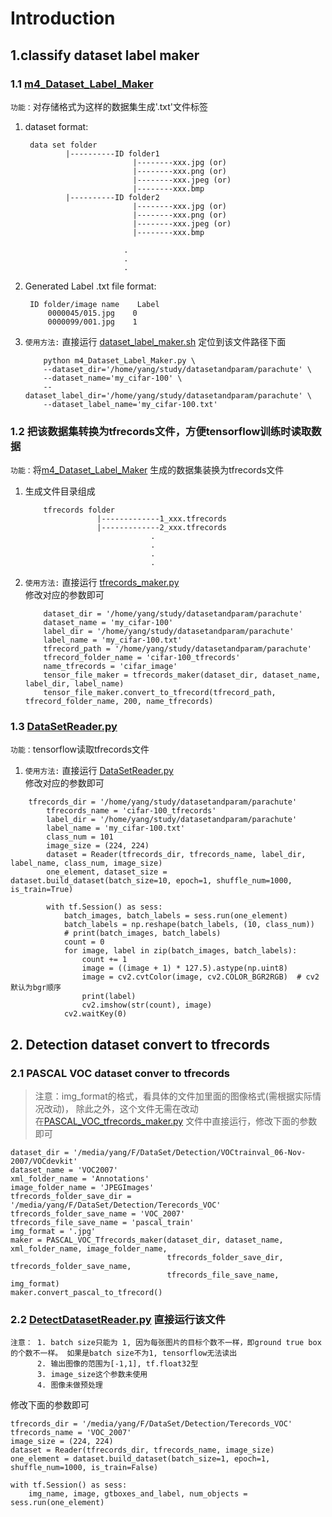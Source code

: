 # Introduction
## 1.classify dataset label maker
### 1.1 [m4_Dataset_Label_Maker](https://github.com/blueskyM01/Common-tools/blob/master/classify%20dataset%20label%20maker/m4_Dataset_Label_Maker.py)
`功能：`对存储格式为这样的数据集生成'.txt'文件标签  
1) dataset format:
        
        data set folder
                |----------ID folder1
                               |--------xxx.jpg (or)
                               |--------xxx.png (or)
                               |--------xxx.jpeg (or)
                               |--------xxx.bmp
                |----------ID folder2
                               |--------xxx.jpg (or)
                               |--------xxx.png (or)
                               |--------xxx.jpeg (or)
                               |--------xxx.bmp
                               
                             .
                             .
                             .
                        
2) Generated Label .txt file format:

        ID folder/image name    Label
            0000045/015.jpg    0
            0000099/001.jpg    1  
3) `使用方法:` 直接运行 [dataset_label_maker.sh](https://github.com/blueskyM01/Common-tools/blob/master/classify%20dataset%20label%20maker/m4_Dataset_Label_Maker.py) 定位到该文件路径下面
    ```
        python m4_Dataset_Label_Maker.py \
        --dataset_dir='/home/yang/study/datasetandparam/parachute' \
        --dataset_name='my_cifar-100' \
        --dataset_label_dir='/home/yang/study/datasetandparam/parachute' \
        --dataset_label_name='my_cifar-100.txt'
    ```
### 1.2 把该数据集转换为tfrecords文件，方便tensorflow训练时读取数据
`功能：`将[m4_Dataset_Label_Maker](https://github.com/blueskyM01/Common-tools/blob/master/classify%20dataset%20label%20maker/m4_Dataset_Label_Maker.py) 生成的数据集装换为tfrecords文件
1) 生成文件目录组成
    ```
        tfrecords folder
                    |-------------1_xxx.tfrecords  
                    |-------------2_xxx.tfrecords  
                                .  
                                .
                                .
                                .
    ```
2) `使用方法:` 直接运行 [tfrecords_maker.py](https://github.com/blueskyM01/Common-tools/blob/master/classify%20dataset%20label%20maker/tfrecords_maker.py)  
修改对应的参数即可
    ```
        dataset_dir = '/home/yang/study/datasetandparam/parachute'
        dataset_name = 'my_cifar-100'
        label_dir = '/home/yang/study/datasetandparam/parachute'
        label_name = 'my_cifar-100.txt'
        tfrecord_path = '/home/yang/study/datasetandparam/parachute'
        tfrecord_folder_name = 'cifar-100_tfrecords'
        name_tfrecords = 'cifar_image'
        tensor_file_maker = tfrecords_maker(dataset_dir, dataset_name, label_dir, label_name)
        tensor_file_maker.convert_to_tfrecord(tfrecord_path, tfrecord_folder_name, 200, name_tfrecords)                
    ```
### 1.3 [DataSetReader.py](https://github.com/blueskyM01/Common-tools/blob/master/classify%20dataset%20label%20maker/DataSetReader.py)
`功能：`tensorflow读取tfrecords文件                                 
1) `使用方法:` 直接运行 [DataSetReader.py](https://github.com/blueskyM01/Common-tools/blob/master/classify%20dataset%20label%20maker/DataSetReader.py)  
修改对应的参数即可   
````
    tfrecords_dir = '/home/yang/study/datasetandparam/parachute'
        tfrecords_name = 'cifar-100_tfrecords'
        label_dir = '/home/yang/study/datasetandparam/parachute'
        label_name = 'my_cifar-100.txt'
        class_num = 101
        image_size = (224, 224)
        dataset = Reader(tfrecords_dir, tfrecords_name, label_dir, label_name, class_num, image_size)
        one_element, dataset_size = dataset.build_dataset(batch_size=10, epoch=1, shuffle_num=1000, is_train=True)
    
        with tf.Session() as sess:
            batch_images, batch_labels = sess.run(one_element)
            batch_labels = np.reshape(batch_labels, (10, class_num))
            # print(batch_images, batch_labels)
            count = 0
            for image, label in zip(batch_images, batch_labels):
                count += 1
                image = ((image + 1) * 127.5).astype(np.uint8)
                image = cv2.cvtColor(image, cv2.COLOR_BGR2RGB)  # cv2默认为bgr顺序
                print(label)
                cv2.imshow(str(count), image)
            cv2.waitKey(0)
````
## 2. Detection dataset convert to tfrecords 
### 2.1 PASCAL VOC dataset conver to tfrecords
> 注意：img_format的格式，看具体的文件加里面的图像格式(需根据实际情况改动)， 除此之外，这个文件无需在改动  
> 在[PASCAL_VOC_tfrecords_maker.py](https://github.com/blueskyM01/Common-tools/blob/master/detection%20dataset%20maker/PASCAL_VOC_tfrecords_maker.py) 文件中直接运行，修改下面的参数即可

    dataset_dir = '/media/yang/F/DataSet/Detection/VOCtrainval_06-Nov-2007/VOCdevkit'
    dataset_name = 'VOC2007'
    xml_folder_name = 'Annotations'
    image_folder_name = 'JPEGImages'
    tfrecords_folder_save_dir = '/media/yang/F/DataSet/Detection/Terecords_VOC'
    tfrecords_folder_save_name = 'VOC_2007'
    tfrecords_file_save_name = 'pascal_train'
    img_format = '.jpg'
    maker = PASCAL_VOC_Tfrecords_maker(dataset_dir, dataset_name, xml_folder_name, image_folder_name,
                                       tfrecords_folder_save_dir, tfrecords_folder_save_name,
                                       tfrecords_file_save_name, img_format)
    maker.convert_pascal_to_tfrecord()



### 2.2 [DetectDatasetReader.py](https://github.com/blueskyM01/Common-tools/blob/master/detection%20dataset%20maker/DetecteDatasetReader.py) 直接运行该文件
````
注意： 1. batch size只能为 1, 因为每张图片的目标个数不一样，即ground true box的个数不一样。 如果是batch size不为1, tensorflow无法读出
      2. 输出图像的范围为[-1,1], tf.float32型
      3. image_size这个参数未使用
      4. 图像未做预处理
````
修改下面的参数即可  

    tfrecords_dir = '/media/yang/F/DataSet/Detection/Terecords_VOC'
    tfrecords_name = 'VOC_2007'
    image_size = (224, 224)
    dataset = Reader(tfrecords_dir, tfrecords_name, image_size)
    one_element = dataset.build_dataset(batch_size=1, epoch=1, shuffle_num=1000, is_train=False)

    with tf.Session() as sess:
        img_name, image, gtboxes_and_label, num_objects = sess.run(one_element)



